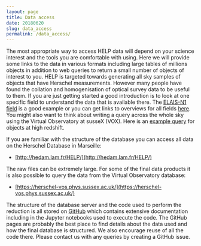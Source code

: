 ```yaml
---
layout: page
title: Data access
date: 20180620
slug: data_access
permalink: /data_access/
---
```


The most appropriate way to access HELP data will depend on your science interest and the tools you are comfortable with using. Here we will provide some links to the data in various formats including large tables of millions objects in addition to web queries to return a small number of objects of interest to you. HELP is targeted towards generating all sky samples of objects that have Herschel measurements. However many people have found the collation and homogenisation of optical survey data to be useful to them. If you are just getting started a good introduction is to look at one specific field to understand the data that is available there. The [ELAIS-N1 field](http://hedam.lam.fr/HELP/dataproducts/dmu31/dmu31_Field_overviews/ELAIS-N1.html) is a good example or you can get links to overviews for all fields [here](http://hedam.lam.fr/HELP/dataproducts/dmu31/dmu31_Field_overviews/). You might also want to think about writing a query across the whole sky using the Virtual Observatory at susseX (VOX). Here is an [example query](https://herschel-vos.phys.sussex.ac.uk/__system__/adql/query/form?__nevow_form__=genForm&query=SELECT%20TOP%2010%20*%20from%20help_a_list.main%20WHERE%20redshift%20%3E%204&_TIMEOUT=5&_FORMAT=HTML&submit=Go) for objects at high redshift.

If you are familiar with the structure of the database you can access all data on the Herschel Database in Marseille:

- [http://hedam.lam.fr/HELP/](http://hedam.lam.fr/HELP/)

The raw files can be extremely large. For some of the final data products it is also possible to query the data from the Virtual Observatory database:

- [https://herschel-vos.phys.sussex.ac.uk/](https://herschel-vos.phys.sussex.ac.uk/)

The structure of the database server and the code used to perform the reduction is all stored on [GitHub](https://github.com/H-E-L-P/dmu_products) which contains extensive documentation including in the Jupyter notebooks used to execute the code. The GitHub pages are probably the best place to find details about the data used and how the final database is structured. We also encourage reuse of all the code there. Please contact us with any queries by creating a GitHub issue.
